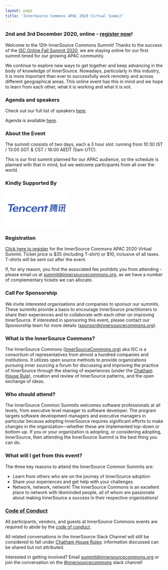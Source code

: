 ```yaml
---
layout: page
title: 'InnerSource Commons APAC 2020 Virtual Summit'
---
```


### 2nd and 3rd December 2020, online - [register now](https://eventyay.com/e/3dbaaa50)!

Welcome to the 12th InnerSource Commons Summit! Thanks to the success of the <a href="https://youtu.be/0YzOz94cNec">ISC
Online Fall Summit 2020</a>, we are staying online for our first summit timed for our growing APAC community.

We continue to explore new ways to get together and keep advancing in the body of knowledge of InnerSource. Nowadays, particularly in this industry, it
is more important than ever to successfully work remotely and across different geographical areas. This online event has this in mind and we hope to learn from
each other, what it is working and what it is not.

### Agenda and speakers

Check out our full list of speakers [here](https://eventyay.com/e/3dbaaa50/speakers).

Agenda is available [here](https://eventyay.com/e/3dbaaa50/schedule).

### About the Event

The summit consists of two days, each a 3 hour slot: running from 10:30 IST / 13:00 SGT & CST / 16:00 AEDT (5am UTC).

This is our first summit planned for our APAC audience, so the schedule is planned with that in mind, but we welcome participants from all over the world.

### Kindly Supported By

<p>
<img alt="Tencent" src="/assets/img/Tencent-Logo.jpg" width="200"/>
</p>

### Registration

[Click here to register](https://eventyay.com/e/3dbaaa50) for the InnerSource Commons APAC 2020 Virtual Summit. Ticket price is $35 (including T-shirt) or $10, inclusive of all taxes. T-shirts will be sent out after the event.

If, for any reason, you find the associated fee prohibits you from attending - please email us at <summit@innersourcecommons.org>, as we have a number of complementary tickets we can allocate.

### Call For Sponsorship

We invite interested organisations and companies to sponsor our summits. These summits provide a basis to encourage InnerSource practitioners to share their experiences and to collaborate with each other on improving InnerSource. If interested in sponsoring this event, please contact our Sponsorship team for more details (sponsor@innersourcecommons.org).

### What is the InnerSource Commons?

The InnerSource Commons ([InnerSourceCommons.org](http://innersourcecommons.org)) aka ISC is a consortium of representatives from almost a hundred companies and institutions. It utilizes open source methods to provide organizations pursuing inner sourcing a forum for discussing and improving the practice of InnerSource through the sharing of experiences (under the [Chatham House Rule](https://www.chathamhouse.org/about/chatham-house-rule)), creation and review of InnerSource patterns, and the open exchange of ideas.

### Who should attend?

The InnerSource Common Summits welcomes software professionals at all levels, from executive level manager to software developer. The program targets software development managers and executive managers in particular because adopting InnerSource requires significant efforts to make changes in the organization—whether these are implemented top-down or bottom-up. If you or your organization is adopting, or considering adopting, InnerSource, then attending the InnerSource Summit is the best thing you can do.

### What will I get from this event?

The three key reasons to attend the InnerSource Common Summits are:

* Learn from others who are on the journey of InnerSource adoption
* Share your experiences and get help with your challenges
* Network, network, network! The InnerSource Commons is an excellent place to network with likeminded people, all of whom are passionate about making InnerSource a success in their respective organizations!

### [Code of Conduct](/events/conduct/)

All participants, vendors, and guests at InnerSource Commons events are required to abide by the [code of conduct](/events/conduct/).

All related conversations in the InnerSource Slack Channel will still be considered to fall under [Chatham House Rules](https://en.wikipedia.org/wiki/Chatham_House_Rule): information discussed can be shared but not attributed.

Interested in getting involved? Email <summit@innersourcecommons.org> or join the conversation on the [#innersourcecommons](https://innersourcecommons-inviter.herokuapp.com/) slack channel!
